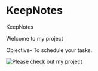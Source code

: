 # KeepNotes
KeepNotes

Welcome to my project

Objective- To schedule your tasks.

![Please check out my project](https://symphonious-cactus-95e9d9.netlify.app/)
